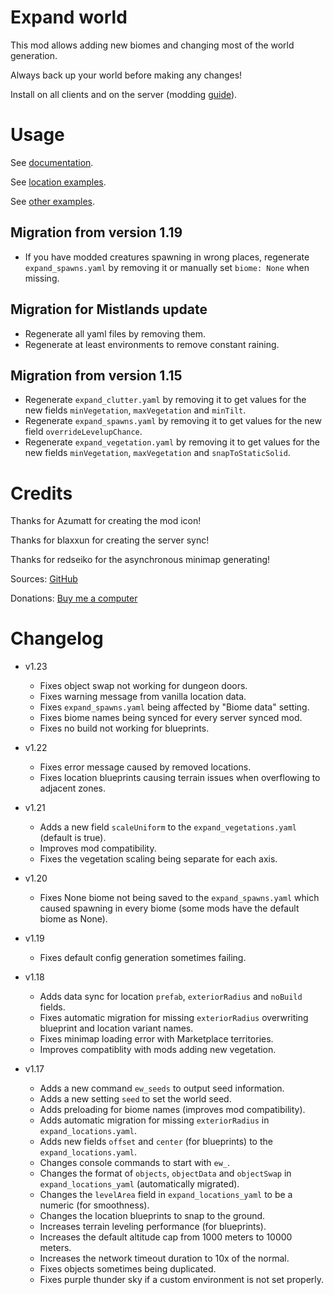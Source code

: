 # Expand world

This mod allows adding new biomes and changing most of the world generation.

Always back up your world before making any changes!

Install on all clients and on the server (modding [guide](https://youtu.be/L9ljm2eKLrk)).

# Usage

See [documentation](https://github.com/JereKuusela/valheim-expand_world/blob/main/README.md).

See [location examples](https://github.com/JereKuusela/valheim-expand_world/blob/main/examples_locations.md).

See [other examples](https://github.com/JereKuusela/valheim-expand_world/blob/main/examples.md).

## Migration from version 1.19

- If you have modded creatures spawning in wrong places, regenerate `expand_spawns.yaml` by removing it or manually set `biome: None` when missing.

## Migration for Mistlands update

- Regenerate all yaml files by removing them.
- Regenerate at least environments to remove constant raining.

## Migration from version 1.15

- Regenerate `expand_clutter.yaml` by removing it to get values for the new fields `minVegetation`, `maxVegetation` and `minTilt`.
- Regenerate `expand_spawns.yaml` by removing it to get values for the new field `overrideLevelupChance`.
- Regenerate `expand_vegetation.yaml` by removing it to get values for the new fields `minVegetation`, `maxVegetation` and `snapToStaticSolid`.

# Credits

Thanks for Azumatt for creating the mod icon!

Thanks for blaxxun for creating the server sync!

Thanks for redseiko for the asynchronous minimap generating!

Sources: [GitHub](https://github.com/JereKuusela/valheim-infinity_hammer)

Donations: [Buy me a computer](https://www.buymeacoffee.com/jerekuusela)

# Changelog

- v1.23
  - Fixes object swap not working for dungeon doors.
  - Fixes warning message from vanilla location data.
  - Fixes `expand_spawns.yaml` being affected by "Biome data" setting.
  - Fixes biome names being synced for every server synced mod.
  - Fixes no build not working for blueprints.

- v1.22
  - Fixes error message caused by removed locations.
  - Fixes location blueprints causing terrain issues when overflowing to adjacent zones.

- v1.21
  - Adds a new field `scaleUniform` to the `expand_vegetations.yaml` (default is true).
  - Improves mod compatibility.
  - Fixes the vegetation scaling being separate for each axis.

- v1.20
  - Fixes None biome not being saved to the `expand_spawns.yaml` which caused spawning in every biome (some mods have the default biome as None).

- v1.19
  - Fixes default config generation sometimes failing.

- v1.18
  - Adds data sync for location `prefab`, `exteriorRadius` and `noBuild` fields.
  - Fixes automatic migration for missing `exteriorRadius` overwriting blueprint and location variant names.
  - Fixes minimap loading error with Marketplace territories.
  - Improves compatiblity with mods adding new vegetation.

- v1.17
  - Adds a new command `ew_seeds` to output seed information.
  - Adds a new setting `seed` to set the world seed.
  - Adds preloading for biome names (improves mod compatibility).
  - Adds automatic migration for missing `exteriorRadius` in `expand_locations.yaml`.	
  - Adds new fields `offset` and `center` (for blueprints) to the `expand_locations.yaml`.
  - Changes console commands to start with `ew_`.
  - Changes the format of `objects`, `objectData` and `objectSwap` in `expand_locations_yaml` (automatically migrated).
  - Changes the `levelArea` field in `expand_locations_yaml` to be a numeric (for smoothness).
  - Changes the location blueprints to snap to the ground.
  - Increases terrain leveling performance (for blueprints).
  - Increases the default altitude cap from 1000 meters to 10000 meters.
  - Increases the network timeout duration to 10x of the normal.
  - Fixes objects sometimes being duplicated.
  - Fixes purple thunder sky if a custom environment is not set properly.
